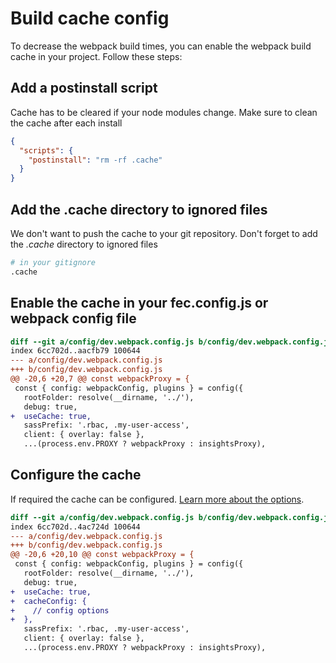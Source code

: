 # Build cache config

To decrease the webpack build times, you can enable the webpack build cache in your project. Follow these steps:

## Add a postinstall script

Cache has to be cleared if your node modules change. Make sure to clean the cache after each install

```json
{
  "scripts": {
    "postinstall": "rm -rf .cache"
  }
}
```

## Add the .cache directory to ignored files

We don't want to push the cache to your git repository. Don't forget to add the *.cache* directory to ignored files

```sh
# in your gitignore
.cache
```

## Enable the cache in your fec.config.js or webpack config file

```diff
diff --git a/config/dev.webpack.config.js b/config/dev.webpack.config.js
index 6cc702d..aacfb79 100644
--- a/config/dev.webpack.config.js
+++ b/config/dev.webpack.config.js
@@ -20,6 +20,7 @@ const webpackProxy = {
 const { config: webpackConfig, plugins } = config({
   rootFolder: resolve(__dirname, '../'),
   debug: true,
+  useCache: true,
   sassPrefix: '.rbac, .my-user-access',
   client: { overlay: false },
   ...(process.env.PROXY ? webpackProxy : insightsProxy),

```

## Configure the cache

If required the cache can be configured. <a href="https://webpack.js.org/configuration/cache/#cache" target="_blank">Learn more about the options</a>.

```diff
diff --git a/config/dev.webpack.config.js b/config/dev.webpack.config.js
index 6cc702d..4ac724d 100644
--- a/config/dev.webpack.config.js
+++ b/config/dev.webpack.config.js
@@ -20,6 +20,10 @@ const webpackProxy = {
 const { config: webpackConfig, plugins } = config({
   rootFolder: resolve(__dirname, '../'),
   debug: true,
+  useCache: true,
+  cacheConfig: {
+    // config options
+  },
   sassPrefix: '.rbac, .my-user-access',
   client: { overlay: false },
   ...(process.env.PROXY ? webpackProxy : insightsProxy),

```
